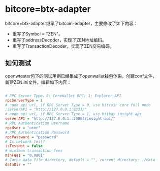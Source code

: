 # bitcore=btx-adapter

bitcore=btx-adapter继承了bitcoin-adapter，主要修改了如下内容：

- 重写了Symbol = "ZEN"。
- 重写了addressDecoder，实现了ZEN地址编码。
- 重写了TransactionDecoder，实现了ZEN交易编码。

## 如何测试

openwtester包下的测试用例已经集成了openwallet钱包体系，创建conf文件，新建ZEN.ini文件，编辑如下内容：

```ini

# RPC Server Type，0: CoreWallet RPC; 1: Explorer API
rpcServerType = 1
# node api url, if RPC Server Type = 0, use bitcoin core full node
;serverAPI = "http://127.0.0.1:8333/"
# node api url, if RPC Server Type = 1, use bitbay insight-api
serverAPI = "http://127.0.0.1::20003/insight-api/"
# RPC Authentication Username
rpcUser = "user"
# RPC Authentication Password
rpcPassword = "password"
# Is network test?
isTestNet = false
# minimum transaction fees
minFees = "0.0001"
# Cache data file directory, default = "", current directory: ./data
dataDir = ""

```

